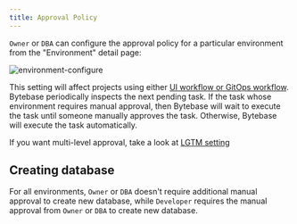 ```yaml
---
title: Approval Policy
---
```


`Owner` or `DBA` can configure the approval policy for a particular environment from the "Environment" detail page:

![environment-configure](/docs/environment-configure.png)

This setting will affect projects using either [UI workflow or GitOps workflow](/docs/concepts/schema-change-workflow). Bytebase periodically inspects the next pending task. If the task whose environment requires manual approval, then Bytebase will wait to execute the task until someone manually approves the task. Otherwise, Bytebase will execute the task automatically.

<HintBlock type="info">

If you want multi-level approval, take a look at [LGTM setting](/docs/change-database/change-workflow/lgtm)

</HintBlock>

## Creating database

For all environments, `Owner` or `DBA` doesn't require additional manual approval to create new database, while `Developer` requires the manual approval from `Owner` or `DBA` to create new database.

